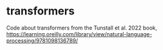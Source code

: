 # transformers
Code about transformers from the Tunstall et al. 2022 book, https://learning.oreilly.com/library/view/natural-language-processing/9781098136789/
